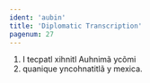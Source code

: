 ```yaml
---
ident: 'aubin'
title: 'Diplomatic Transcription'
pagenum: 27
---
```

1.    I tecpatl xihnitl Auhnimã ycõmi
2.	quanique yncohnatitlã y mexica.
